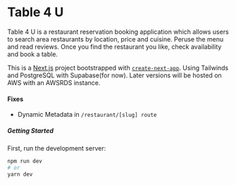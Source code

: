 # Table 4 U

Table 4 U is a restaurant reservation booking application which allows users to search area restaurants by location, price and cuisine. Peruse the menu and read reviews. Once you find the restaurant you like, check availability and book a table.

This is a [Next.js](https://nextjs.org/) project bootstrapped with [`create-next-app`](https://github.com/vercel/next.js/tree/canary/packages/create-next-app). Using Tailwinds and PostgreSQL with Supabase(for now). Later versions will be hosted on AWS with an AWSRDS instance.

#### Fixes

- Dynamic Metadata in `/restaurant/[slug] route`

##### Getting Started

First, run the development server:

```bash
npm run dev
# or
yarn dev
```
